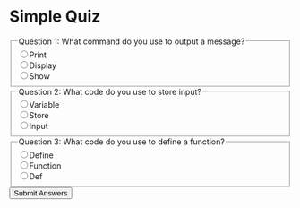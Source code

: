 
<html>
<head>
    <title>Simple Quiz</title>
</head>
<body>
    <h1>Simple Quiz</h1>
    <form id="quiz-form">
        <fieldset>
            <legend>Question 1: What command do you use to output a message?</legend>
            <label><input type="radio" name="q1" value="a">Print</label><br>
            <label><input type="radio" name="q1" value="b">Display</label><br>
            <label><input type="radio" name="q1" value="c">Show</label><br>
        </fieldset>
        <fieldset>
            <legend>Question 2: What code do you use to store input?</legend>
            <label><input type="radio" name="q2" value="a">Variable</label><br>
            <label><input type="radio" name="q2" value="b">Store</label><br>
            <label><input type="radio" name="q2" value="c">Input</label><br>
        </fieldset>
        <fieldset>
            <legend>Question 3: What code do you use to define a function?</legend>
            <label><input type="radio" name="q3" value="a">Define</label><br>
            <label><input type="radio" name="q3" value="b">Function</label><br>
            <label><input type="radio" name="q3" value="c">Def</label><br>
        </fieldset>
        <button type="button" id="submit-button">Submit Answers</button>
    </form>
    <div id="result"></div>
    <script>
        document.getElementById("submit-button").addEventListener("click", function() {
            const answers = {
                q1: document.querySelector('input[name="q1"]:checked'),
                q2: document.querySelector('input[name="q2"]:checked'),
                q3: document.querySelector('input[name="q3"]:checked')
            };
            let correctCount = 0;
            for (const question in answers) {
                if (answers[question] && answers[question].value === "def") {
                    correctCount++;
                }
            }
            const resultDiv = document.getElementById("result");
            resultDiv.innerHTML = `You got ${correctCount} out of 3 questions correct.`;
        });
    </script>
</body>
</html>
